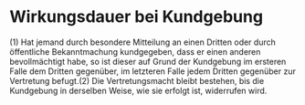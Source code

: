 # Wirkungsdauer bei Kundgebung

(1) Hat jemand durch besondere Mitteilung an einen Dritten oder durch öffentliche Bekanntmachung kundgegeben, dass er einen anderen bevollmächtigt habe, so ist dieser auf Grund der Kundgebung im ersteren Falle dem Dritten gegenüber, im letzteren Falle jedem Dritten gegenüber zur Vertretung befugt.(2) Die Vertretungsmacht bleibt bestehen, bis die Kundgebung in derselben Weise, wie sie erfolgt ist, widerrufen wird. 

